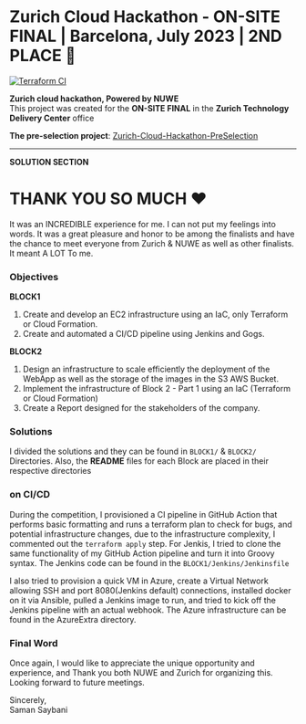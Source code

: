 # Zurich Cloud Hackathon - ON-SITE FINAL | Barcelona, July 2023 | 2ND PLACE 🥈
[![Terraform CI](https://github.com/samanxsy/zurich-hackathon-final/actions/workflows/tfcicd.yml/badge.svg)](https://github.com/samanxsy/zurich-hackathon-final/actions/workflows/tfcicd.yml)

**Zurich cloud hackathon, Powered by NUWE**  
This project was created for the **ON-SITE FINAL** in the **Zurich Technology Delivery Center** office  

**The pre-selection project**: [Zurich-Cloud-Hackathon-PreSelection](https://github.com/samanxsy/zurich-cloud-hackathon)

---
**SOLUTION SECTION**  

# THANK YOU SO MUCH ❤️
It was an INCREDIBLE experience for me. I can not put my feelings into words. It was a great pleasure and honor to be among the finalists and have the chance to meet everyone from Zurich & NUWE as well as other finalists. It meant A LOT To me.

### Objectives
**BLOCK1**
1. Create and develop an EC2 infrastructure using an IaC, only Terraform or Cloud Formation.
2. Create and automated a CI/CD pipeline using Jenkins and Gogs.

**BLOCK2**  
1. Design an infrastructure to scale efficiently the deployment of the WebApp as well as the storage of the images in the S3 AWS Bucket.
2. Implement the infrastructure of Block 2 - Part 1 using an IaC (Terraform or Cloud Formation)
3. Create a Report designed for the stakeholders of the company.

### Solutions
I divided the solutions and they can be found in `BLOCK1/` & `BLOCK2/` Directories. Also, the **README** files for each Block are placed in their respective directories

### on CI/CD
During the competition, I provisioned a CI pipeline in GitHub Action that performs basic formatting and runs a terraform plan to check for bugs, and potential infrastructure changes, due to the infrastructure complexity, I commented out the `terraform apply` step. For Jenkis, I tried to clone the same functionality of my GitHub Action pipeline and turn it into Groovy syntax. The Jenkins code can be found in the `BLOCK1/Jenkins/Jenkinsfile`

I also tried to provision a quick VM in Azure, create a Virtual Network allowing SSH and port 8080(Jenkins default) connections, installed docker on it via Ansible, pulled a Jenkins image to run, and tried to kick off the Jenkins pipeline with an actual webhook. The Azure infrastructure can be found in the AzureExtra directory.


### Final Word
Once again, I would like to appreciate the unique opportunity and experience, and Thank you both NUWE and Zurich for organizing this. Looking forward to future meetings.  

Sincerely,  
Saman Saybani
